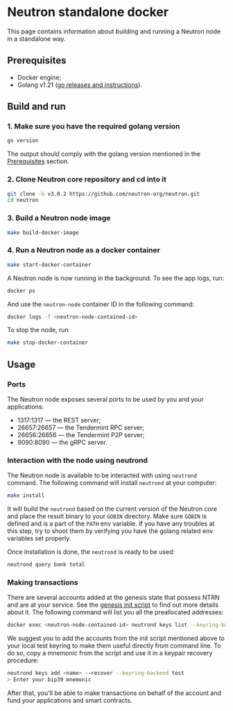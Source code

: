 # Neutron standalone docker

This page contains information about building and running a Neutron node in a standalone way.

## Prerequisites

- Docker engine;
- Golang v1.21 ([go releases and instructions](https://go.dev/dl/)).

## Build and run

### 1. Make sure you have the required golang version

```sh
go version
```

The output should comply with the golang version mentioned in the [Prerequisites](#prerequisites) section.

### 2. Clone Neutron core repository and cd into it

```sh
git clone -b v3.0.2 https://github.com/neutron-org/neutron.git
cd neutron
```

### 3. Build a Neutron node image

```sh
make build-docker-image
```

### 4. Run a Neutron node as a docker container

```sh
make start-docker-container
```

A Neutron node is now running in the background. To see the app logs, run:

```sh
docker ps
```

And use the `neutron-node` container ID in the following command:

```sh
docker logs -f <neutron-node-contained-id>
```

To stop the node, run

```sh
make stop-docker-container
```

## Usage

### Ports

The Neutron node exposes several ports to be used by you and your applications:
- 1317:1317 — the REST server;
- 26657:26657 — the Tendermint RPC server;
- 26656:26656 — the Tendermint P2P server;
- 9090:8090 — the gRPC server.

### Interaction with the node using neutrond

The Neutron node is available to be interacted with using `neutrond` command. The following command will install `neutrond` at your computer:

```sh
make install
```

It will build the `neutrond` based on the current version of the Neutron core and place the result binary to your `GOBIN` directory. Make sure `GOBIN` is defined and is a part of the `PATH` env variable. If you have any troubles at this step, try to shoot them by verifying you have the golang related env variables set properly.

Once installation is done, the `neutrond` is ready to be used:

```sh
neutrond query bank total
```

### Making transactions

There are several accounts added at the genesis state that possess NTRN and are at your service. See the [genesis init script](https://github.com/neutron-org/neutron/blob/main/network/init.sh) to find out more details about it. The following command will list you all the preallocated addresses:

```sh
docker exec <neutron-node-contained-id> neutrond keys list --keyring-backend test --home data/test-1/
```

We suggest you to add the accounts from the init script mentioned above to your local test keyring to make them useful directly from command line. To do so, copy a mnemonic from the script and use it in a keypair recovery procedure:

```sh
neutrond keys add <name> --recover --keyring-backend test
> Enter your bip39 mnemonic
```

After that, you'll be able to make transactions on behalf of the account and fund your applications and smart contracts.
